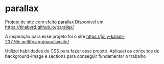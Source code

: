 # parallax
 Projeto de site com efeito parallax
 Disponível em https://tinabyrd.github.io/parallax/
 
 A inspiração para esse projeto foi o site https://jolly-kalam-23776e.netlify.app/parallaxsite/ 

 Utilizei habilidades do CSS para fazer esse projeto. Apliquei os conceitos de background-image e sections para conseguir fundamentar o trabalho
